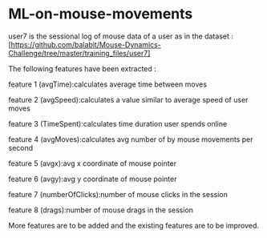 # ML-on-mouse-movements

user7 is the sessional log of mouse data of a user as in the dataset :
[https://github.com/balabit/Mouse-Dynamics-Challenge/tree/master/training_files/user7]

The following features have been extracted :


feature 1 (avgTime):calculates average time between moves

feature 2 (avgSpeed):calculates a value similar to average speed of user moves 

feature 3 (TimeSpent):calculates time duration user spends online

feature 4 (avgMoves):calculates avg number of by mouse movements per second

feature 5 (avgx):avg x coordinate of mouse pointer

feature 6 (avgy):avg y coordinate of mouse pointer

feature 7 (numberOfClicks):number of mouse clicks in the session

feature 8 (drags):number of mouse drags in the session





More features are to be added and the existing features are to be improved.


